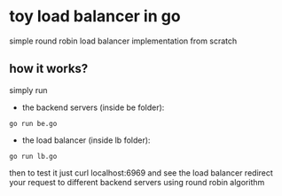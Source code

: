 # toy load balancer in go
simple round robin load balancer implementation from scratch

## how it works?

simply run
- the backend servers (inside be folder):

~~~
go run be.go
~~~

- the load balancer (inside lb folder):

~~~
go run lb.go
~~~

then to test it just curl localhost:6969 and see the load balancer redirect your request to different backend servers using round robin algorithm
